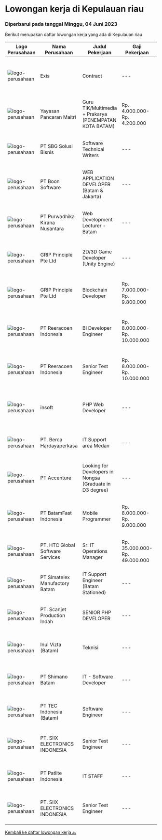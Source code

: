 
  # Lowongan kerja di Kepulauan riau

  ### Diperbarui pada tanggal Minggu, 04 Juni 2023

  Berikut merupakan daftar lowongan kerja yang ada di Kepulauan riau

  |Logo Perusahaan | Nama Perusahaan | Judul Pekerjaan | Gaji Pekerjaan | Lokasi | Deskripsi | Tanggal diunggah | Pranala |
  | -------------- | --------------- | --------------- | --------- | --------- | -------------- | ------- | ----------- |
  |![logo-perusahaan](https://i.ibb.co/sqvTCh9/112815900-stock-vector-no-image-available-icon-flat-vector.webp)|Exis|Contract|---|Batam|Industry: IT ServicesWork Experience: 4-5 yearsCity: Batam CityState/Province: RiauZip/Postal Code: 29433Job DescriptionPlease note that this is a...|Sabtu, 03 Juni 2023|https://www.jobstreet.co.id/id/job/contract-1035741984?token=0~8717fac8-1659-453d-b6ad-7c0285cb1b8f&sectionRank=1&jobId=jobstreet-id-job-1035741984|
|![logo-perusahaan](https://image-service-cdn.seek.com.au/8b564d893394269223b3fa8f4d4d00e062ab3e69/ee4dce1061f3f616224767ad58cb2fc751b8d2dc)|Yayasan Pancaran Maitri|Guru TIK/Multimedia + Prakarya (PENEMPATAN KOTA BATAM)|Rp. 4.000.000-Rp. 4.200.000|Jakarta Raya|Kualifikasi Umum-Lulusan S1 Pendidikan Ilmu Komputer/Teknik Informatika/ Sistem Informasi/ DKV/ Seni Fotografi-Diutamakan memiliki pengalaman...|Jumat, 02 Juni 2023|https://www.jobstreet.co.id/id/job/guru-tik-multimedia-prakarya-penempatan-kota-batam-4357261?token=0~8717fac8-1659-453d-b6ad-7c0285cb1b8f&sectionRank=2&jobId=jobstreet-id-job-4357261|
|![logo-perusahaan](https://image-service-cdn.seek.com.au/f820d36a8e416d7a4c2783ec051002404d9ab8a9/ee4dce1061f3f616224767ad58cb2fc751b8d2dc)|PT SBG Solusi Bisnis|Software Technical Writers|---|Surabaya|Job Description : Partner closely with software engineers and development team to research, scope, and run documentation projects Contribute to...|Jumat, 02 Juni 2023|https://www.jobstreet.co.id/id/job/software-technical-writers-4345038?token=0~8717fac8-1659-453d-b6ad-7c0285cb1b8f&sectionRank=3&jobId=jobstreet-id-job-4345038|
|![logo-perusahaan](https://image-service-cdn.seek.com.au/9a69ce13ff9a8131b4fd663b20be4d3b4c0a97a0/ee4dce1061f3f616224767ad58cb2fc751b8d2dc)|PT Boon Software|WEB APPLICATION DEVELOPER (Batam & Jakarta)|---|Jakarta Barat|Requirements: Good spoken and written English. Excellent health, Self-confidence, strong communication skills, and commitment. Passionate about new...|Rabu, 31 Mei 2023|https://www.jobstreet.co.id/id/job/web-application-developer-batam-jakarta-4355032?token=0~8717fac8-1659-453d-b6ad-7c0285cb1b8f&sectionRank=4&jobId=jobstreet-id-job-4355032|
|![logo-perusahaan](https://image-service-cdn.seek.com.au/f490edce533aadf87f58ecd69e107594ddf6a509/ee4dce1061f3f616224767ad58cb2fc751b8d2dc)|PT Purwadhika Kirana Nusantara|Web Development Lecturer - Batam|---|Batam|Job description &amp; requirementsPurwadhika is now looking for Full Stack Web Development Lecturer who wants to join our team and grow with us. If...|Kamis, 01 Juni 2023|https://www.jobstreet.co.id/id/job/web-development-lecturer-batam-1035809474?token=0~8717fac8-1659-453d-b6ad-7c0285cb1b8f&sectionRank=5&jobId=jobstreet-id-job-1035809474|
|![logo-perusahaan](https://image-service-cdn.seek.com.au/8c51cf5dbd86347d252e50eeeb10453b339c5fb7/ee4dce1061f3f616224767ad58cb2fc751b8d2dc)|GRIP Principle Pte Ltd|2D/3D Game Developer (Unity Engine)|---|Batam|THE OPPORTUNITYLooking for a developer to build Mobile RPG (Role-Playing Games) using the Unity framework. Your primary responsibilities will be to...|Selasa, 30 Mei 2023|https://www.jobstreet.co.id/id/job/2d-3d-game-developer-unity-engine-4334036?token=0~8717fac8-1659-453d-b6ad-7c0285cb1b8f&sectionRank=6&jobId=jobstreet-id-job-4334036|
|![logo-perusahaan](https://image-service-cdn.seek.com.au/8c51cf5dbd86347d252e50eeeb10453b339c5fb7/ee4dce1061f3f616224767ad58cb2fc751b8d2dc)|GRIP Principle Pte Ltd|Blockchain Developer|Rp. 7.000.000-Rp. 9.800.000|Batam|WHAT YOU WILL LEARN Strengthen your full-stack programming skills You'll learn how to write clean code by adhering to our programming best practices...|Jumat, 26 Mei 2023|https://www.jobstreet.co.id/id/job/blockchain-developer-4349455?token=0~8717fac8-1659-453d-b6ad-7c0285cb1b8f&sectionRank=7&jobId=jobstreet-id-job-4349455|
|![logo-perusahaan](https://image-service-cdn.seek.com.au/d33bd8dd71322db8ea58cab3a99c9a2f44aec216/ee4dce1061f3f616224767ad58cb2fc751b8d2dc)|PT Reeracoen Indonesia|BI Developer Engineer|Rp. 8.000.000-Rp. 10.000.000|Kepulauan Riau|BI DEVELOPER ENGINEER (BATAM) [52497]COMPANY CATEGORY: Japanese Electronic Manufacturing JOB SUMMARY: Developing BI Report/Dashboard Using Microsoft...|Jumat, 26 Mei 2023|https://www.jobstreet.co.id/id/job/bi-developer-engineer-4328900?token=0~8717fac8-1659-453d-b6ad-7c0285cb1b8f&sectionRank=8&jobId=jobstreet-id-job-4328900|
|![logo-perusahaan](https://image-service-cdn.seek.com.au/d33bd8dd71322db8ea58cab3a99c9a2f44aec216/ee4dce1061f3f616224767ad58cb2fc751b8d2dc)|PT Reeracoen Indonesia|Senior Test Engineer|Rp. 8.000.000-Rp. 10.000.000|Kepulauan Riau|SENIOR TEST ENGINEER (BATAM) [52496]COMPANY CATEGORY: Japanese Electronic Manufacturing JOB SUMMARY: Assessing troubleshoot Improving functional...|Jumat, 26 Mei 2023|https://www.jobstreet.co.id/id/job/senior-test-engineer-4328932?token=0~8717fac8-1659-453d-b6ad-7c0285cb1b8f&sectionRank=9&jobId=jobstreet-id-job-4328932|
|![logo-perusahaan](https://image-service-cdn.seek.com.au/748ccb82faa89e32bcb165f2820afa8578e75b0d/ee4dce1061f3f616224767ad58cb2fc751b8d2dc)|insoft|PHP Web Developer|---|Batam|Deskripsi Pekerjaan: Membuat Aplikasi berbasis Web sesuai kebutuhan customer Merespon dan menerima masukan tim dengan cepat Berkerjasama dengan Tim...|Selasa, 23 Mei 2023|https://www.jobstreet.co.id/id/job/php-web-developer-4344600?token=0~8717fac8-1659-453d-b6ad-7c0285cb1b8f&sectionRank=10&jobId=jobstreet-id-job-4344600|
|![logo-perusahaan](https://image-service-cdn.seek.com.au/6a76252207cfed561e664c874d4631f4aefd8409/ee4dce1061f3f616224767ad58cb2fc751b8d2dc)|PT. Berca Hardayaperkasa|IT Support area Medan|---|Pekanbaru|Responsibilities: Analyzing, diagnosing, and installation to several areas including desktop hardware, operating systems (Windows 7/8/10), application...|Selasa, 23 Mei 2023|https://www.jobstreet.co.id/id/job/it-support-area-medan-4343982?token=0~8717fac8-1659-453d-b6ad-7c0285cb1b8f&sectionRank=11&jobId=jobstreet-id-job-4343982|
|![logo-perusahaan](https://image-service-cdn.seek.com.au/1c2e28fa09a87d89b9dac6106fdc6fa435c484bb/ee4dce1061f3f616224767ad58cb2fc751b8d2dc)|PT Accenture|Looking for Developers in Nongsa (Graduate in D3 degree)|---|Batam|Responsible for development, configuration and implementation of system applications and external system interfaces in accordance to user requirements...|Rabu, 24 Mei 2023|https://www.jobstreet.co.id/id/job/looking-for-developers-in-nongsa-graduate-in-d3-degree-4333665?token=0~8717fac8-1659-453d-b6ad-7c0285cb1b8f&sectionRank=12&jobId=jobstreet-id-job-4333665|
|![logo-perusahaan](https://image-service-cdn.seek.com.au/a822fec9b06ebafc662bd2a992ab50c5fe1d8c6a/ee4dce1061f3f616224767ad58cb2fc751b8d2dc)|PT BatamFast Indonesia|Mobile Programmer|Rp. 8.000.000-Rp. 9.000.000|Batam|Requirements : Strong programming foundation, including knowledge of languages like Java, Swift, Kotlin, or Dart. Understanding of mobile development...|Rabu, 24 Mei 2023|https://www.jobstreet.co.id/id/job/mobile-programmer-4332797?token=0~8717fac8-1659-453d-b6ad-7c0285cb1b8f&sectionRank=13&jobId=jobstreet-id-job-4332797|
|![logo-perusahaan](https://image-service-cdn.seek.com.au/0fbb67ce557ddd4f2c2c357c2f816ddfe9415735/ee4dce1061f3f616224767ad58cb2fc751b8d2dc)|PT. HTC Global Software Services|Sr. IT Operations Manager|Rp. 35.000.000-Rp. 49.000.000|Batam|Qualifications : At least 12 to 15 years of IT and business work experience with exposure to various technical environments or business segments /...|Jumat, 19 Mei 2023|https://www.jobstreet.co.id/id/job/sr.-it-operations-manager-4339477?token=0~8717fac8-1659-453d-b6ad-7c0285cb1b8f&sectionRank=14&jobId=jobstreet-id-job-4339477|
|![logo-perusahaan](https://image-service-cdn.seek.com.au/19aaa57caf4ff95a513c7474e8446462f2a837fc/ee4dce1061f3f616224767ad58cb2fc751b8d2dc)|PT Simatelex Manufactory Batam|IT Support Engineer (Batam Stationed)|---|Batam|Responsible for managing domain infrastructure to the IT network environment, monitoring exchange email services, managing daily housekeeping work and...|Senin, 15 Mei 2023|https://www.jobstreet.co.id/id/job/it-support-engineer-batam-stationed-4334051?token=0~8717fac8-1659-453d-b6ad-7c0285cb1b8f&sectionRank=15&jobId=jobstreet-id-job-4334051|
|![logo-perusahaan](https://i.ibb.co/sqvTCh9/112815900-stock-vector-no-image-available-icon-flat-vector.webp)|PT. Scanjet Production Indah|SENIOR PHP DEVELOPER|---|Batam|Responsibilities: Develop and maintain progressive PHP applications Leading the entire web application development cycle Inculcating HTML, CSS, and...|Senin, 15 Mei 2023|https://www.jobstreet.co.id/id/job/senior-php-developer-4334113?token=0~8717fac8-1659-453d-b6ad-7c0285cb1b8f&sectionRank=16&jobId=jobstreet-id-job-4334113|
|![logo-perusahaan](https://i.ibb.co/sqvTCh9/112815900-stock-vector-no-image-available-icon-flat-vector.webp)|Inul Vizta (Batam)|Teknisi|---|Batam|Kualifikasi Pekerjaan: Pendidikan Minimal Diploma/Gelar Sarjana di Teknik / IT (Komputer/Telekomunikasi/Elektro) atau setara. Menginstal dan...|Selasa, 09 Mei 2023|https://www.jobstreet.co.id/id/job/teknisi-4324791?token=0~8717fac8-1659-453d-b6ad-7c0285cb1b8f&sectionRank=17&jobId=jobstreet-id-job-4324791|
|![logo-perusahaan](https://image-service-cdn.seek.com.au/7ec5168f32ef898a77be3156239efb7b4585cdf0/ee4dce1061f3f616224767ad58cb2fc751b8d2dc)|PT Shimano Batam|IT - Software Developer|---|Batam|Perform software development, implementation, system integration and commissioning of advanced manufacturing execution system (MES). Produce...|Selasa, 09 Mei 2023|https://www.jobstreet.co.id/id/job/it-software-developer-4324702?token=0~8717fac8-1659-453d-b6ad-7c0285cb1b8f&sectionRank=18&jobId=jobstreet-id-job-4324702|
|![logo-perusahaan](https://image-service-cdn.seek.com.au/e5fa2b81daae9047d0ab4f6ef4822f50e1c8f8bd/ee4dce1061f3f616224767ad58cb2fc751b8d2dc)|PT TEC Indonesia (Batam)|Software Engineer|---|Batam|Bachelor degree in Electrical Engineer and having experience as an Engineer at manufacturing company Good skill to operate Java programming/C++/C#...|Rabu, 10 Mei 2023|https://www.jobstreet.co.id/id/job/software-engineer-4326549?token=0~8717fac8-1659-453d-b6ad-7c0285cb1b8f&sectionRank=19&jobId=jobstreet-id-job-4326549|
|![logo-perusahaan](https://i.ibb.co/sqvTCh9/112815900-stock-vector-no-image-available-icon-flat-vector.webp)|PT. SIIX ELECTRONICS INDONESIA|Senior Test Engineer|---|Batam|- Kegiatan end to end mulai dari perencanaan, pelaksanaan, analisis dan pelaporan kegiatan pengujian. Pengujian akan dilakukan sebagian besar di...|Kamis, 11 Mei 2023|https://www.jobstreet.co.id/id/job/senior-test-engineer-1035767270?token=0~8717fac8-1659-453d-b6ad-7c0285cb1b8f&sectionRank=20&jobId=jobstreet-id-job-1035767270|
|![logo-perusahaan](https://image-service-cdn.seek.com.au/3d36daa14adc18fea0e1249eddba616ee756338b/ee4dce1061f3f616224767ad58cb2fc751b8d2dc)|PT Patlite Indonesia|IT STAFF|---|Batam|JOB DESCRIPTIONS : Analyze and troubleshooting hardware issue ( PC, Laptop, Server, CCTV, Printer, etc) Setup and troubleshooting for network...|Jumat, 05 Mei 2023|https://www.jobstreet.co.id/id/job/it-staff-4321391?token=0~8717fac8-1659-453d-b6ad-7c0285cb1b8f&sectionRank=21&jobId=jobstreet-id-job-4321391|
|![logo-perusahaan](https://i.ibb.co/sqvTCh9/112815900-stock-vector-no-image-available-icon-flat-vector.webp)|PT. SIIX ELECTRONICS INDONESIA|Senior Test Engineer|---|Batam|Deskripsi Pekerjaan- Kegiatan end to end mulai dari perencanaan, pelaksanaan, analisis dan pelaporan kegiatan pengujian. Pengujian akan dilakukan...|Rabu, 10 Mei 2023|https://www.jobstreet.co.id/id/job/senior-test-engineer-1035674978?token=0~8717fac8-1659-453d-b6ad-7c0285cb1b8f&sectionRank=22&jobId=jobstreet-id-job-1035674978|


  [Kembali ke daftar lowongan kerja 🔙](../README.md#daftar-lowongan-kerja)
  